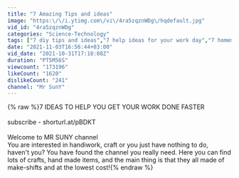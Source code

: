 ```yaml
---
title: "7 Amazing Tips and ideas"
image: "https:\/\/i.ytimg.com\/vi\/4ra5zqznWDg\/hqdefault.jpg"
vid_id: "4ra5zqznWDg"
categories: "Science-Technology"
tags: ["7 diy tips and ideas","7 help ideas for your work day","7 homemade diy ideas"]
date: "2021-11-03T16:56:44+03:00"
vid_date: "2021-10-31T17:18:08Z"
duration: "PT5M56S"
viewcount: "173196"
likeCount: "1620"
dislikeCount: "241"
channel: "Mr SunY"
---
```

{% raw %}7 IDEAS TO HELP YOU GET YOUR WORK DONE FASTER<br /> <br />subscribe - shorturl.at/pBDKT<br /><br />Welcome to MR SUNY channel<br />You are interested in handiwork, craft or you just have nothing to do, haven't you? You have found the channel you really need. Here you can find lots of crafts, hand made items, and the main thing is that they all made of make-shifts and at the lowest cost!{% endraw %}
